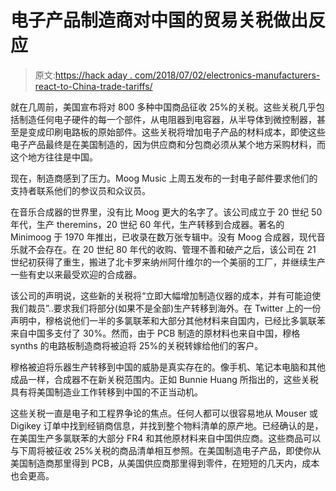 # 电子产品制造商对中国的贸易关税做出反应

> 原文:[https://hack aday . com/2018/07/02/electronics-manufacturers-react-to-China-trade-tariffs/](https://hackaday.com/2018/07/02/electronics-manufacturers-react-to-china-trade-tariffs/)

就在几周前，美国宣布将对 800 多种中国商品征收 25%的关税。这些关税几乎包括制造任何电子硬件的每一个部件，从电阻器到电容器，从半导体到微控制器，甚至是变成印刷电路板的原始部件。这些关税将增加电子产品的材料成本，即使这些电子产品最终是在美国制造的，因为供应商和分包商必须从某个地方采购材料，而这个地方往往是中国。

现在，制造商感到了压力。Moog Music 上周五发布的一封电子邮件要求他们的支持者联系他们的参议员和众议员。

在音乐合成器的世界里，没有比 Moog 更大的名字了。该公司成立于 20 世纪 50 年代，生产 theremins，20 世纪 60 年代，生产转移到合成器。著名的 Minimoog 于 1970 年推出，已收录在数万张专辑中。没有 Moog 合成器，现代音乐就不会存在。在 20 世纪 80 年代的收购、管理不善和破产之后，该公司在 21 世纪初获得了重生，搬进了北卡罗来纳州阿什维尔的一个美丽的工厂，并继续生产一些有史以来最受欢迎的合成器。

该公司的声明说，这些新的关税将“立即大幅增加制造仪器的成本，并有可能迫使我们裁员”..要求我们将部分(如果不是全部)生产转移到海外。在 Twitter 上的一份声明中，穆格说他们一半的多氯联苯和大部分其他材料来自国内，已经比多氯联苯来自中国多支付了 30%。然而，由于 PCB 制造的原材料也来自中国，穆格 synths 的电路板制造商将被迫将 25%的关税转嫁给他们的客户。

穆格被迫将乐器生产转移到中国的威胁是真实存在的。像手机、笔记本电脑和其他成品一样，合成器不在新关税范围内。正如 Bunnie Huang 所指出的，这些关税具有将美国制造业工作转移到中国的不正当动机。

这些关税一直是电子和工程界争论的焦点。任何人都可以很容易地从 Mouser 或 Digikey 订单中找到经销商信息，并找到整个物料清单的原产地。已经确认的是，在美国生产多氯联苯的大部分 FR4 和其他原材料来自中国供应商。这些商品可以与下周将被征收 25%关税的商品清单相互参照。在美国制造电子产品，即使你从美国制造商那里得到 PCB，从美国供应商那里得到零件，在短短的几天内，成本也会更高。